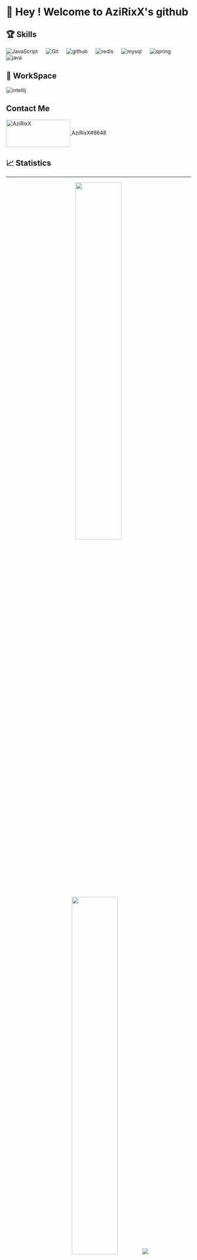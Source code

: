 # 👋 Hey ! Welcome to AziRixX's github 

## 🏆 Skills 
<p align="left"> 
  <a> 
     <img alt="JavaScript" src="https://img.shields.io/badge/JavaScript%20-%23F7DF1E.svg?logo=javascript&logoColor=black">
   </a>
  &emsp;
  <a>
    <img alt="Git" src="https://img.shields.io/badge/-git-red?logo=git&logoColor=white"/>
  </a>
  &emsp;
  <a> 
    <img alt="github" src="https://img.shields.io/badge/-GitHub-black?logo=github&logoColor=white">
  </a>
  &emsp;
  <a>
    <img alt="redis" src="https://img.shields.io/badge/-redis-red?logo=redis&logoColor=white"/>
  </a>
  &emsp;
  <a>
    <img alt="mysql" src="https://img.shields.io/badge/-mysql-blue?logo=mysql&logoColor=white"/>
  </a>
  &emsp;
  <a>
    <img alt="spring" src="https://img.shields.io/badge/-Spring-gray?logo=spring&logoColor=green"/>
  </a>
  &emsp;
  <a>
    <img alt="java" src="https://img.shields.io/badge/-Java-black?logo=java&logoColor=orange"/>
  </a>
</p>

## 🔧 WorkSpace

![intellij](https://user-images.githubusercontent.com/73166699/165522058-2102c717-57a4-4db5-8229-3726a549969a.png)

## Contact Me
<p align="left">
  <a href="#" target="blank">
    <img align="center" src="https://raw.githubusercontent.com/rahuldkjain/github-profile-readme-generator/master/src/images/Discord-Logo.png" alt="AziRixX" height="75" width="175"/>
  </a>
  AziRixX#8648
</p>

## 📈 Statistics
-----
<p align="center">
  <img height="50%" width="auto" src ="https://github-readme-stats.vercel.app/api?username=AziRixXOffi&show_icons=true&count_private=true&theme=darcula&hide_border=true&hide=issues,contribs&bg_color=00000000">
  <img height="50%" width="auto" src ="https://github-readme-stats.vercel.app/api/top-langs/?username=AziRixXOffi&layout=compact&hide_border=true&theme=darcula&bg_color=00000000&langs_count=6&hide=jupyter%20notebook,tex,css,php">
  <img src="https://raw.githubusercontent.com/Adam-pw/Adam-pw/main/animation_500_kxa883sd.gif">
  <br>
  <br>
 </p>
